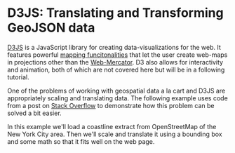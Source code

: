 # D3JS: Translating and Transforming GeoJSON data
[D3JS](http://d3js.org/) is a JavaScript library for creating data-visualizations for the web. It features powerful [mapping funcitonalities](https://github.com/mbostock/d3/wiki/API-Reference#d3geo-geography) that let the user create web-maps in projections other than the [Web-Mercator](http://spatialreference.org/ref/sr-org/epsg3857-wgs84-web-mercator-auxiliary-sphere/). D3 also allows for interactivity and animation, both of which are not covered here but will be in a following tutorial. 

One of the problems of working with geospatial data a la cart and D3JS are appropriately scaling and translating data. The following example uses code from a post on [Stack Overflow](http://stackoverflow.com/questions/14492284/center-a-map-in-d3-given-a-geojson-object) to demonstrate how this problem can be solved a bit easier.  

In this example we'll load a coastline extract from OpenStreetMap of the New York City area. Then we'll scale and translate it using a bounding box and some math so that it fits well on the web page. 
